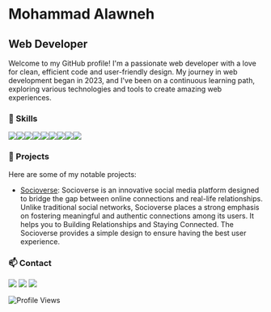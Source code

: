 
<!-- Your Name -->
# Mohammad Alawneh
## Web Developer

Welcome to my GitHub profile! I'm a passionate web developer with a love for clean, efficient code and user-friendly design. My journey in web development began in 2023, and I've been on a continuous learning path, exploring various technologies and tools to create amazing web experiences.

### 🚀 Skills

<img src="https://img.shields.io/badge/JavaScript-323330?style=for-the-badge&logo=javascript&logoColor=F7DF1E"/><img src="https://img.shields.io/badge/HTML5-E34F26?style=for-the-badge&logo=html5&logoColor=white"/><img src="https://img.shields.io/badge/CSS3-1572B6?style=for-the-badge&logo=css3&logoColor=white"/><img src="https://img.shields.io/badge/React-20232A?style=for-the-badge&logo=react&logoColor=61DAFB"/><img src="https://img.shields.io/badge/Node%20js-339933?style=for-the-badge&logo=nodedotjs&logoColor=white"/><img src="https://img.shields.io/badge/MongoDB-4EA94B?style=for-the-badge&logo=mongodb&logoColor=white"/><img src="https://img.shields.io/badge/Express%20js-000000?style=for-the-badge&logo=express&logoColor=white"/><img src="https://img.shields.io/badge/GIT-E44C30?style=for-the-badge&logo=git&logoColor=white"/><img src="https://img.shields.io/badge/Postman-FF6C37?style=for-the-badge&logo=Postman&logoColor=white"/>

### 💼 Projects

Here are some of my notable projects:

- [Socioverse](https://github.com/C8-MohAlawneh/MERAKI_Academy_Project_4): Socioverse is an innovative social media platform designed to bridge the gap between online connections and real-life relationships. Unlike traditional social networks, Socioverse places a strong emphasis on fostering meaningful and authentic connections among its users. It helps you to Building Relationships and Staying Connected. The Socioverse provides a simple design to ensure having the best user experience.

### 📫 Contact
<a href="https://www.linkedin.com/in/moha-alawneh/"><img  src="https://img.shields.io/badge/LinkedIn-0077B5?style=for-the-badge&logo=linkedin&logoColor=white"/></a>
<a href="mohammadwalid.alawneh@gmail.com"><img  src="https://img.shields.io/badge/Gmail-D14836?style=for-the-badge&logo=gmail&logoColor=white"/></a>
<a href="https://github.com/MohAlawneh"><img  src="https://img.shields.io/badge/GitHub-100000?style=for-the-badge&logo=github&logoColor=white"/></a>



![Profile Views](https://komarev.com/ghpvc/?username=yourgithubprofile)

<!--
**MohAlawneh/MohAlawneh** is a ✨ _special_ ✨ repository because its `README.md` (this file) appears on your GitHub profile.

Here are some ideas to get you started:

- 🔭 I’m currently working on ...
- 👯 I’m looking to collaborate on ...
- 🤔 I’m looking for help with ...
- 💬 Ask me about ...
- 📫 How to reach me: ...
- 😄 Pronouns: ...
- ⚡ Fun fact: ...
-->
